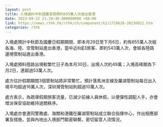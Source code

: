 ```yaml
---
layout: post
title: 入境處料中秋國慶長假期約655萬人次進出香港
date: 2023-09-22 21:19:40.000000000 +08:00
link: https://news.rthk.hk/rthk/ch/component/k2/1719620-20230922.htm
categories: rthk
---
```


入境處預計中秋節及國慶日假期期間、即本月29日至下月6日，約有655萬人次經各海、陸、空管制站進出香港，當中近8成3旅客、即約543萬人次，會經各陸路邊境管制站進出香港。

入境處預料陸路出境較繁忙日子為本月30日，出境人次約49萬；入境高峰期為下月2日，達超過53萬人次。

處方估計假期期間3個管制站將非常繁忙，預計落馬洲支線及羅湖管制站每日出入境平均超過16萬人次，深圳灣管制站則超過10萬人次。
 
處方表示，為疏導假期旅客流量，已減少前線人員休假，以便彈性調配人手，亦會增派保安協助維持過關秩序。

入境處亦會連同警務處、海關和港鐵在羅湖管制站成立聯合指揮中心，作出相應部署及措施，並與內地出入境部門緊密聯繫，密切留意人流情況。
